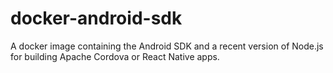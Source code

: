 # docker-android-sdk
A docker image containing the Android SDK and a recent version of Node.js for building Apache Cordova or React Native apps.
